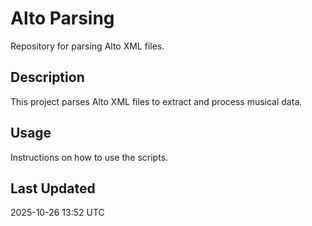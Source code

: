 # Alto Parsing
Repository for parsing Alto XML files.
## Description
This project parses Alto XML files to extract and process musical data.
## Usage
Instructions on how to use the scripts.
## Last Updated
2025-10-26 13:52 UTC
